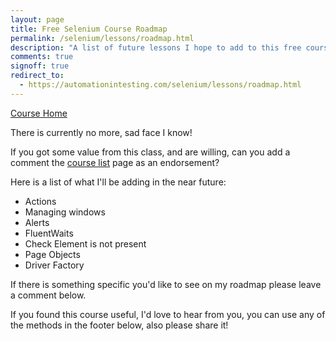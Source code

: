 ```yaml
---
layout: page
title: Free Selenium Course Roadmap
permalink: /selenium/lessons/roadmap.html
description: "A list of future lessons I hope to add to this free course on Selenium WebDriver"
comments: true
signoff: true
redirect_to:
  - https://automationintesting.com/selenium/lessons/roadmap.html
---
```

[Course Home](../course)

There is currently no more, sad face I know!

If you got some value from this class, and are willing, can you add a comment the [course list](/training/online) page as an endorsement?

Here is a list of what I'll be adding in the near future:

* Actions
* Managing windows
* Alerts
* FluentWaits
* Check Element is not present
* Page Objects
* Driver Factory

If there is something specific you'd like to see on my roadmap please leave a comment below.

If you found this course useful, I'd love to hear from you, you can use any of the methods in the footer below, also please share it!